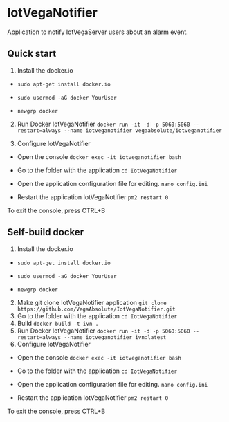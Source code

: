 # IotVegaNotifier
Application to notify IotVegaServer users about an alarm event.
## Quick start
1. Install the docker.io

- `sudo apt-get install docker.io`

- `sudo usermod -aG docker YourUser`

- `newgrp docker`

2. Run Docker IotVegaNotifier `docker run -it -d -p 5060:5060 --restart=always --name iotveganotifier vegaabsolute/iotveganotifier`

3. Configure IotVegaNotifier

- Open the console `docker exec -it iotveganotifier bash`

- Go to the folder with the application `cd IotVegaNotifier`

- Open the application configuration file for editing. `nano config.ini`

- Restart the application  IotVegaNotifier `pm2 restart 0`

To exit the console, press CTRL+B

## Self-build docker

1. Install the docker.io

- `sudo apt-get install docker.io`

- `sudo usermod -aG docker YourUser`

- `newgrp docker`

2. Make git clone IotVegaNotifier application `git clone https://github.com/VegaAbsolute/IotVegaNotifier.git`
3. Go to the folder with the application `cd IotVegaNotifier`
4. Build `docker build -t ivn .`
5. Run Docker IotVegaNotifier `docker run -it -d -p 5060:5060 --restart=always --name iotveganotifier ivn:latest`
6. Configure IotVegaNotifier

- Open the console `docker exec -it iotveganotifier bash`

- Go to the folder with the application `cd IotVegaNotifier`

- Open the application configuration file for editing. `nano config.ini`

- Restart the application  IotVegaNotifier `pm2 restart 0`

To exit the console, press CTRL+B
